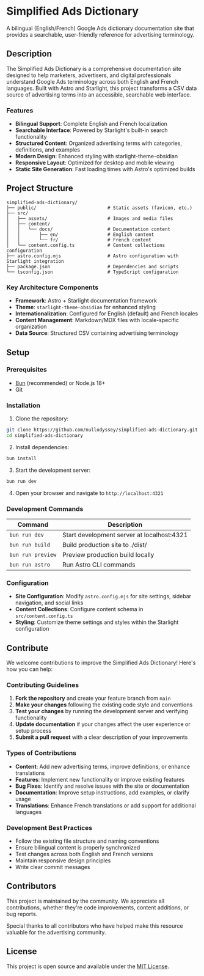 # Simplified Ads Dictionary

A bilingual (English/French) Google Ads dictionary documentation site that provides a searchable, user-friendly reference for advertising terminology.

## Description

The Simplified Ads Dictionary is a comprehensive documentation site designed to help marketers, advertisers, and digital professionals understand Google Ads terminology across both English and French languages. Built with Astro and Starlight, this project transforms a CSV data source of advertising terms into an accessible, searchable web interface.

### Features

- **Bilingual Support**: Complete English and French localization
- **Searchable Interface**: Powered by Starlight's built-in search functionality
- **Structured Content**: Organized advertising terms with categories, definitions, and examples
- **Modern Design**: Enhanced styling with starlight-theme-obsidian
- **Responsive Layout**: Optimized for desktop and mobile viewing
- **Static Site Generation**: Fast loading times with Astro's optimized builds

## Project Structure

```
simplified-ads-dictionary/
├── public/                          # Static assets (favicon, etc.)
├── src/
│   ├── assets/                      # Images and media files
│   ├── content/
│   │   └── docs/                    # Documentation content
│   │       ├── en/                  # English content
│   │       └── fr/                  # French content
│   └── content.config.ts            # Content collections configuration
├── astro.config.mjs                 # Astro configuration with Starlight integration
├── package.json                     # Dependencies and scripts
└── tsconfig.json                    # TypeScript configuration
```

### Key Architecture Components

- **Framework**: Astro + Starlight documentation framework
- **Theme**: `starlight-theme-obsidian` for enhanced styling
- **Internationalization**: Configured for English (default) and French locales
- **Content Management**: Markdown/MDX files with locale-specific organization
- **Data Source**: Structured CSV containing advertising terminology

## Setup

### Prerequisites

- [Bun](https://bun.sh/) (recommended) or Node.js 18+
- Git

### Installation

1. Clone the repository:
```bash
git clone https://github.com/nullodyssey/simplified-ads-dictionary.git
cd simplified-ads-dictionary
```

2. Install dependencies:
```bash
bun install
```

3. Start the development server:
```bash
bun run dev
```

4. Open your browser and navigate to `http://localhost:4321`

### Development Commands

| Command           | Description                              |
|-------------------|------------------------------------------|
| `bun run dev`     | Start development server at localhost:4321 |
| `bun run build`   | Build production site to ./dist/        |
| `bun run preview` | Preview production build locally         |
| `bun run astro`   | Run Astro CLI commands                   |

### Configuration

- **Site Configuration**: Modify `astro.config.mjs` for site settings, sidebar navigation, and social links
- **Content Collections**: Configure content schema in `src/content.config.ts`
- **Styling**: Customize theme settings and styles within the Starlight configuration

## Contribute

We welcome contributions to improve the Simplified Ads Dictionary! Here's how you can help:

### Contributing Guidelines

1. **Fork the repository** and create your feature branch from `main`
2. **Make your changes** following the existing code style and conventions
3. **Test your changes** by running the development server and verifying functionality
4. **Update documentation** if your changes affect the user experience or setup process
5. **Submit a pull request** with a clear description of your improvements

### Types of Contributions

- **Content**: Add new advertising terms, improve definitions, or enhance translations
- **Features**: Implement new functionality or improve existing features
- **Bug Fixes**: Identify and resolve issues with the site or documentation
- **Documentation**: Improve setup instructions, add examples, or clarify usage
- **Translations**: Enhance French translations or add support for additional languages

### Development Best Practices

- Follow the existing file structure and naming conventions
- Ensure bilingual content is properly synchronized
- Test changes across both English and French versions
- Maintain responsive design principles
- Write clear commit messages

## Contributors

This project is maintained by the community. We appreciate all contributions, whether they're code improvements, content additions, or bug reports.

Special thanks to all contributors who have helped make this resource valuable for the advertising community.

## License

This project is open source and available under the [MIT License](LICENSE).